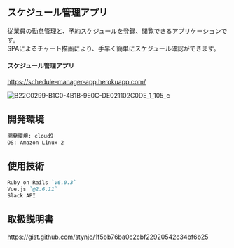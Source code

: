 ## スケジュール管理アプリ  
従業員の勤怠管理と、予約スケジュールを登録、閲覧できるアプリケーションです。  
SPAによるチャート描画により、手早く簡単にスケジュール確認ができます。  


#### スケジュール管理アプリ  
https://schedule-manager-app.herokuapp.com/ 


![B22C0299-B1C0-4B1B-9E0C-DE021102C0DE_1_105_c](https://user-images.githubusercontent.com/47071757/111869924-fa3f9b80-89c4-11eb-9f0f-955705b773ee.jpeg)

## 開発環境 
```markdown  
開発環境: cloud9  
OS: Amazon Linux 2  
 ```

## 使用技術 
```markdown 
Ruby on Rails `v6.0.3`  
Vue.js `@2.6.11`
Slack API
```

## 取扱説明書  
https://gist.github.com/stynjo/1f5bb76ba0c2cbf22920542c34bf6b25
